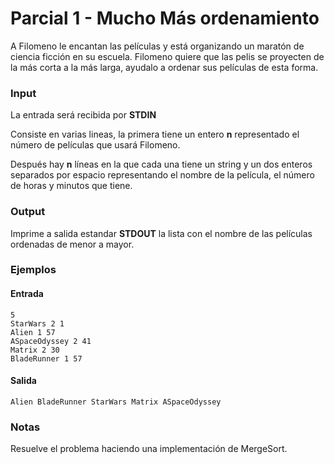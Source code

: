 # Parcial 1 - Mucho Más ordenamiento

A Filomeno le encantan las películas y está organizando un maratón de ciencia ficción en su escuela. Filomeno quiere que las pelis se proyecten de la más corta a la más larga, ayudalo a ordenar sus películas de esta forma.

### Input

La entrada será recibida por **STDIN**

Consiste en varias lineas, la primera tiene un entero **n** representado el número de películas que usará Filomeno.

Después hay **n** líneas en la que cada una tiene un string y un dos enteros separados por espacio representando el nombre de la película, el número de horas y minutos que tiene.

### Output

Imprime a salida estandar **STDOUT** la lista con el nombre de las películas ordenadas de menor a mayor.

### Ejemplos

#### Entrada
```
5
StarWars 2 1
Alien 1 57
ASpaceOdyssey 2 41
Matrix 2 30
BladeRunner 1 57

```
#### Salida

```
Alien BladeRunner StarWars Matrix ASpaceOdyssey
```

### Notas

Resuelve el problema haciendo una implementación de MergeSort.